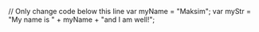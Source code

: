 // Only change code below this line
var myName = "Maksim";
var myStr = "My name is " + myName + "and I am well!";

